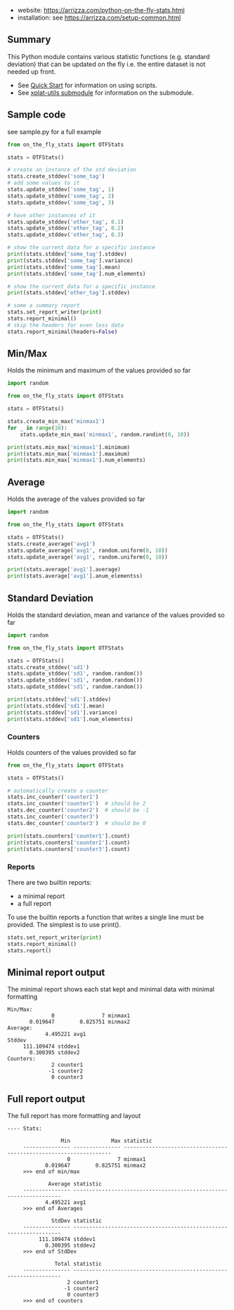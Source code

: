 * website: <https://arrizza.com/python-on-the-fly-stats.html>
* installation: see <https://arrizza.com/setup-common.html>

## Summary

This Python module contains various statistic functions (e.g. standard deviation) that can
be updated on the fly i.e. the entire dataset is not needed up front.

* See [Quick Start](https://arrizza.com/user-guide-quick-start) for information on using scripts.
* See [xplat-utils submodule](https://arrizza.com/xplat-utils) for information on the submodule.

## Sample code

see sample.py for a full example

```python
from on_the_fly_stats import OTFStats

stats = OTFStats()

# create an instance of the std deviation
stats.create_stddev('some_tag')
# add some values to it
stats.update_stddev('some_tag', 1)
stats.update_stddev('some_tag', 2)
stats.update_stddev('some_tag', 3)

# have other instances of it
stats.update_stddev('other_tag', 0.1)
stats.update_stddev('other_tag', 0.2)
stats.update_stddev('other_tag', 0.3)

# show the current data for a specific instance
print(stats.stddev['some_tag'].stddev)
print(stats.stddev['some_tag'].variance)
print(stats.stddev['some_tag'].mean)
print(stats.stddev['some_tag'].num_elements)

# show the current data for a specific instance
print(stats.stddev['other_tag'].stddev)

# some a summary report
stats.set_report_writer(print)
stats.report_minimal()
# skip the headers for even less data
stats.report_minimal(headers=False)
```

## Min/Max

Holds the minimum and maximum of the values provided so far

```python
import random

from on_the_fly_stats import OTFStats

stats = OTFStats()

stats.create_min_max('minmax1')
for _ in range(10):
    stats.update_min_max('minmax1', random.randint(0, 10))

print(stats.min_max['minmax1'].minimum)
print(stats.min_max['minmax1'].maximum)
print(stats.min_max['minmax1'].num_elements)
```

## Average

Holds the average of the values provided so far

```python
import random

from on_the_fly_stats import OTFStats

stats = OTFStats()
stats.create_average('avg1')
stats.update_average('avg1', random.uniform(0, 10))
stats.update_average('avg1', random.uniform(0, 10))

print(stats.average['avg1'].average)
print(stats.average['avg1'].anum_elementss)
```

## Standard Deviation

Holds the standard deviation, mean and variance of the values provided so far

```python
import random

from on_the_fly_stats import OTFStats

stats = OTFStats()
stats.create_stddev('sd1')
stats.update_stddev('sd1', random.random())
stats.update_stddev('sd1', random.random())
stats.update_stddev('sd1', random.random())

print(stats.stddev['sd1'].stddev)
print(stats.stddev['sd1'].mean)
print(stats.stddev['sd1'].variance)
print(stats.stddev['sd1'].num_elementss)
```

### Counters

Holds counters of the values provided so far

```python
from on_the_fly_stats import OTFStats

stats = OTFStats()

# automatically create a counter
stats.inc_counter('counter1')
stats.inc_counter('counter1')  # should be 2
stats.dec_counter('counter2')  # should be -1
stats.inc_counter('counter3')
stats.dec_counter('counter3')  # should be 0

print(stats.counters['counter1'].count)
print(stats.counters['counter2'].count)
print(stats.counters['counter3'].count)
```

### Reports

There are two builtin reports:

* a minimal report
* a full report

To use the builtin reports a function that writes a single line must be provided.
The simplest is to use print().

```python
stats.set_report_writer(print)
stats.report_minimal()
stats.report()
```

## Minimal report output

The minimal report shows each stat kept and minimal data with minimal formatting

```text
Min/Max:
              0               7 minmax1
       0.019647        0.825751 minmax2
Average:
            4.495221 avg1
Stddev
     111.109474 stddev1
       0.300395 stddev2
Counters:
              2 counter1
             -1 counter2
              0 counter3
```

## Full report output

The full report has more formatting and layout

```text
---- Stats:

                 Min             Max statistic
     --------------- --------------- ------------------------------------------------------------------
                   0               7 minmax1
            0.019647        0.825751 minmax2
     >>> end of min/max

             Average statistic
     --------------- ------------------------------------------------------------------
            4.495221 avg1
     >>> end of Averages

              StdDev statistic
     --------------- ------------------------------------------------------------------
          111.109474 stddev1
            0.300395 stddev2
     >>> end of StdDev

               Total statistic
     --------------- ------------------------------------------------------------------
                   2 counter1
                  -1 counter2
                   0 counter3
     >>> end of counters
```
